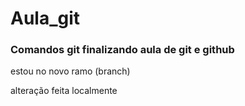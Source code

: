 # Aula_git
### Comandos git finalizando aula de git e github


estou no novo ramo (branch)

alteração feita localmente 